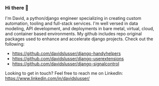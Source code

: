 ### Hi there 👋

I'm David, a python/django engineer specializing in creating custom automation, tooling and full-stack services. I'm well versed in data modeling, API development, and deployments in bare metal, virtual, cloud, and container based environments. My github includes repo original packages used to enhance and accelerate django projects. Check out the following:
* https://github.com/davidslusser/django-handyhelpers
* https://github.com/davidslusser/django-userextensions 
* https://github.com/davidslusser/django-signalcontrol

Looking to get in touch? Feel free to reach me on LinkedIn: https://www.linkedin.com/in/davidslusser/ 

<!--
**davidslusser/davidslusser** is a ✨ _special_ ✨ repository because its `README.md` (this file) appears on your GitHub profile.

Here are some ideas to get you started:

- 🔭 I’m currently working on ...
- 🌱 I’m currently learning ...
- 👯 I’m looking to collaborate on ...
- 🤔 I’m looking for help with ...
- 💬 Ask me about ...
- 📫 How to reach me: ...
- 😄 Pronouns: ...
- ⚡ Fun fact: ...
-->
